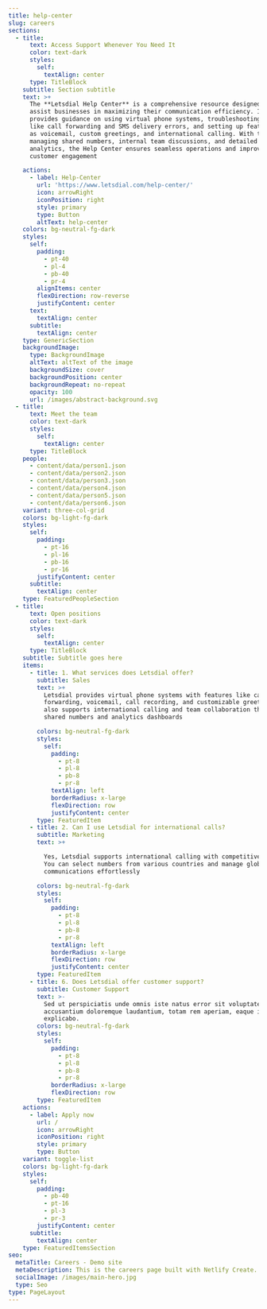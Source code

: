 ```yaml
---
title: help-center
slug: careers
sections:
  - title:
      text: Access Support Whenever You Need It
      color: text-dark
      styles:
        self:
          textAlign: center
      type: TitleBlock
    subtitle: Section subtitle
    text: >+
      The **Letsdial Help Center** is a comprehensive resource designed to
      assist businesses in maximizing their communication efficiency. It
      provides guidance on using virtual phone systems, troubleshooting issues
      like call forwarding and SMS delivery errors, and setting up features such
      as voicemail, custom greetings, and international calling. With tools for
      managing shared numbers, internal team discussions, and detailed call
      analytics, the Help Center ensures seamless operations and improved
      customer engagement

    actions:
      - label: Help-Center
        url: 'https://www.letsdial.com/help-center/'
        icon: arrowRight
        iconPosition: right
        style: primary
        type: Button
        altText: help-center
    colors: bg-neutral-fg-dark
    styles:
      self:
        padding:
          - pt-40
          - pl-4
          - pb-40
          - pr-4
        alignItems: center
        flexDirection: row-reverse
        justifyContent: center
      text:
        textAlign: center
      subtitle:
        textAlign: center
    type: GenericSection
    backgroundImage:
      type: BackgroundImage
      altText: altText of the image
      backgroundSize: cover
      backgroundPosition: center
      backgroundRepeat: no-repeat
      opacity: 100
      url: /images/abstract-background.svg
  - title:
      text: Meet the team
      color: text-dark
      styles:
        self:
          textAlign: center
      type: TitleBlock
    people:
      - content/data/person1.json
      - content/data/person2.json
      - content/data/person3.json
      - content/data/person4.json
      - content/data/person5.json
      - content/data/person6.json
    variant: three-col-grid
    colors: bg-light-fg-dark
    styles:
      self:
        padding:
          - pt-16
          - pl-16
          - pb-16
          - pr-16
        justifyContent: center
      subtitle:
        textAlign: center
    type: FeaturedPeopleSection
  - title:
      text: Open positions
      color: text-dark
      styles:
        self:
          textAlign: center
      type: TitleBlock
    subtitle: Subtitle goes here
    items:
      - title: 1. What services does Letsdial offer?
        subtitle: Sales
        text: >+
          Letsdial provides virtual phone systems with features like call
          forwarding, voicemail, call recording, and customizable greetings. It
          also supports international calling and team collaboration through
          shared numbers and analytics dashboards​

        colors: bg-neutral-fg-dark
        styles:
          self:
            padding:
              - pt-8
              - pl-8
              - pb-8
              - pr-8
            textAlign: left
            borderRadius: x-large
            flexDirection: row
            justifyContent: center
        type: FeaturedItem
      - title: 2. Can I use Letsdial for international calls?
        subtitle: Marketing
        text: >+

          Yes, Letsdial supports international calling with competitive rates.
          You can select numbers from various countries and manage global
          communications effortlessly

        colors: bg-neutral-fg-dark
        styles:
          self:
            padding:
              - pt-8
              - pl-8
              - pb-8
              - pr-8
            textAlign: left
            borderRadius: x-large
            flexDirection: row
            justifyContent: center
        type: FeaturedItem
      - title: 6. Does Letsdial offer customer support?
        subtitle: Customer Support
        text: >-
          Sed ut perspiciatis unde omnis iste natus error sit voluptatem
          accusantium doloremque laudantium, totam rem aperiam, eaque ipsa quae.
          explicabo.
        colors: bg-neutral-fg-dark
        styles:
          self:
            padding:
              - pt-8
              - pl-8
              - pb-8
              - pr-8
            borderRadius: x-large
            flexDirection: row
        type: FeaturedItem
    actions:
      - label: Apply now
        url: /
        icon: arrowRight
        iconPosition: right
        style: primary
        type: Button
    variant: toggle-list
    colors: bg-light-fg-dark
    styles:
      self:
        padding:
          - pb-40
          - pt-16
          - pl-3
          - pr-3
        justifyContent: center
      subtitle:
        textAlign: center
    type: FeaturedItemsSection
seo:
  metaTitle: Careers - Demo site
  metaDescription: This is the careers page built with Netlify Create.
  socialImage: /images/main-hero.jpg
  type: Seo
type: PageLayout
---
```

